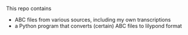 This repo contains
- ABC files from various sources, including my own transcriptions
- a Python program that converts (certain) ABC files to lilypond format

